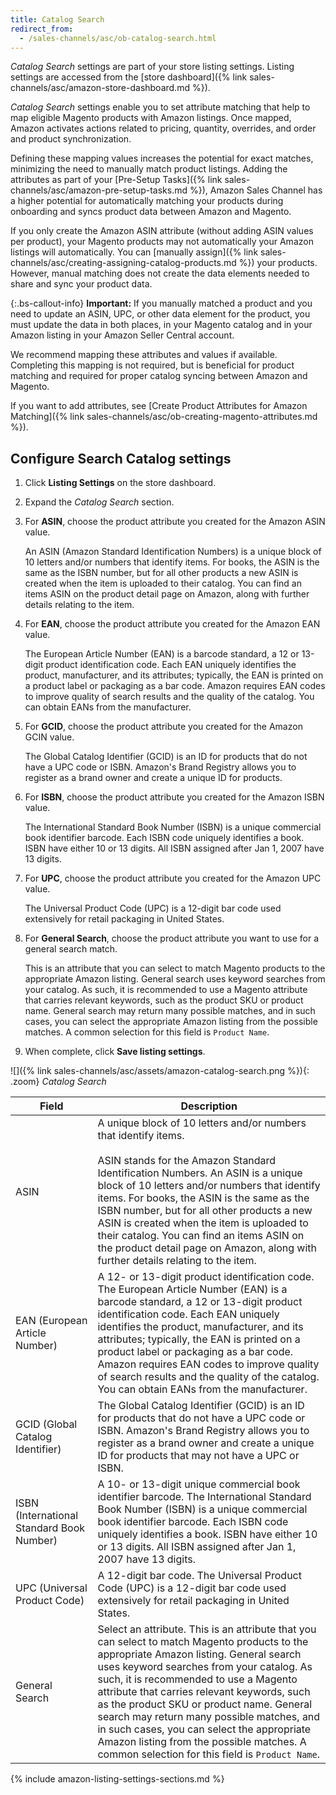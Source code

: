 ```yaml
---
title: Catalog Search
redirect_from:
  - /sales-channels/asc/ob-catalog-search.html
---
```



_Catalog Search_ settings are part of your store listing settings. Listing settings are accessed from the [store dashboard]({% link sales-channels/asc/amazon-store-dashboard.md %}).

_Catalog Search_ settings enable you to set attribute matching that help to map eligible Magento products with Amazon listings. Once mapped, Amazon activates actions related to pricing, quantity, overrides, and order and product synchronization.

Defining these mapping values increases the potential for exact matches, minimizing the need to manually match product listings. Adding the attributes as part of your [Pre-Setup Tasks]({% link sales-channels/asc/amazon-pre-setup-tasks.md %}), Amazon Sales Channel has a higher potential for automatically matching your products during onboarding and syncs product data between Amazon and Magento.

If you only create the Amazon ASIN attribute (without adding ASIN values per product), your Magento products may not automatically your Amazon listings will automatically. You can [manually assign]({% link sales-channels/asc/creating-assigning-catalog-products.md %}) your products. However, manual matching does not create the data elements needed to share and sync your product data.

{:.bs-callout-info}
**Important:** If you manually matched a product and you need to update an ASIN, UPC, or other data element for the product, you must update the data in both places, in your Magento catalog and in your Amazon listing in your Amazon Seller Central account.

We recommend mapping these attributes and values if available. Completing this mapping is not required, but is beneficial for product matching and required for proper catalog syncing between Amazon and Magento.

If you want to add attributes, see [Create Product Attributes for Amazon Matching]({% link sales-channels/asc/ob-creating-magento-attributes.md %}).

## Configure Search Catalog settings

1. Click **Listing Settings** on the store dashboard.

1. Expand the _Catalog Search_ section.

1. For **ASIN**, choose the product attribute you created for the Amazon ASIN value.

   An ASIN (Amazon Standard Identification Numbers) is a unique block of 10 letters and/or numbers that identify items. For books, the ASIN is the same as the ISBN number, but for all other products a new ASIN is created when the item is uploaded to their catalog. You can find an items ASIN on the product detail page on Amazon, along with further details relating to the item.

1. For **EAN**, choose the product attribute you created for the Amazon EAN value.

   The European Article Number (EAN) is a barcode standard, a 12 or 13-digit product identification code. Each EAN uniquely identifies the product, manufacturer, and its attributes; typically, the EAN is printed on a product label or packaging as a bar code. Amazon requires EAN codes to improve quality of search results and the quality of the catalog. You can obtain EANs from the manufacturer.

1. For **GCID**, choose the product attribute you created for the Amazon GCIN value.

   The Global Catalog Identifier (GCID) is an ID for products that do not have a UPC code or ISBN. Amazon's Brand Registry allows you to register as a brand owner and create a unique ID for products.

1. For **ISBN**, choose the product attribute you created for the Amazon ISBN value.

   The International Standard Book Number (ISBN) is a unique commercial book identifier barcode. Each ISBN code uniquely identifies a book. ISBN have either 10 or 13 digits. All ISBN assigned after Jan 1, 2007 have 13 digits.

1. For **UPC**, choose the product attribute you created for the Amazon UPC value.

   The Universal Product Code (UPC) is a 12-digit bar code used extensively for retail packaging in United States.

1. For **General Search**, choose the product attribute you want to use for a general search match.

   This is an attribute that you can select to match Magento products to the appropriate Amazon listing. General search uses keyword searches from your catalog. As such, it is recommended to use a Magento attribute that carries relevant keywords, such as the product SKU or product name. General search may return many possible matches, and in such cases, you can select the appropriate Amazon listing from the possible matches. A common selection for this field is `Product Name`.

1. When complete, click **Save listing settings**.

![]({% link sales-channels/asc/assets/amazon-catalog-search.png %}){: .zoom}
_Catalog Search_

|Field|Description|
|--- |--- |
|ASIN|A unique block of 10 letters and/or numbers that identify items.<br/><br/>ASIN stands for the Amazon Standard Identification Numbers. An ASIN is a unique block of 10 letters and/or numbers that identify items. For books, the ASIN is the same as the ISBN number, but for all other products a new ASIN is created when the item is uploaded to their catalog. You can find an items ASIN on the product detail page on Amazon, along with further details relating to the item. |
|EAN (European Article Number)|A 12- or 13-digit product identification code. The European Article Number (EAN) is a barcode standard, a 12 or 13-digit product identification code. Each EAN uniquely identifies the product, manufacturer, and its attributes; typically, the EAN is printed on a product label or packaging as a bar code. Amazon requires EAN codes to improve quality of search results and the quality of the catalog. You can obtain EANs from the manufacturer. |
|GCID (Global Catalog Identifier)|The Global Catalog Identifier (GCID) is an ID for products that do not have a UPC code or ISBN. Amazon's Brand Registry allows you to register as a brand owner and create a unique ID for products that may not have a UPC or ISBN. |
|ISBN (International Standard Book Number)|A 10- or 13-digit unique commercial book identifier barcode. The International Standard Book Number (ISBN) is a unique commercial book identifier barcode. Each ISBN code uniquely identifies a book. ISBN have either 10 or 13 digits. All ISBN assigned after Jan 1, 2007 have 13 digits. |
|UPC (Universal Product Code)|A 12-digit bar code. The Universal Product Code (UPC) is a 12-digit bar code used extensively for retail packaging in United States. |
|General Search|Select an attribute. This is an attribute that you can select to match Magento products to the appropriate Amazon listing. General search uses keyword searches from your catalog. As such, it is recommended to use a Magento attribute that carries relevant keywords, such as the product SKU or product name. General search may return many possible matches, and in such cases, you can select the appropriate Amazon listing from the possible matches. A common selection for this field is `Product Name`.|

{% include amazon-listing-settings-sections.md %}
